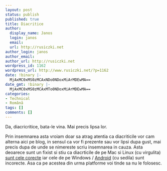 ```yaml
---
layout: post
status: publish
published: true
title: Diacritice
author:
  display_name: Janos
  login: janos
  email: 
  url: http://rusiczki.net
author_login: janos
author_email: 
author_url: http://rusiczki.net
wordpress_id: 1162
wordpress_url: http://www.rusiczki.net/?p=1162
date: !binary |-
  MjAxMC0xMS0zMCAxNDo0NDoxMiArMDEwMA==
date_gmt: !binary |-
  MjAxMC0xMS0zMCAxMTo0NDoxMiArMDEwMA==
categories:
- Technical
- Română
tags: []
comments: []
---
```

<p>Da, diacricritice, bata-le vina. Mai precis lipsa lor.</p>
<p>Prin insemnarea asta vroiam doar sa atrag atentia ca diacriticile vor cam alterna aici pe blog, in sensul ca vor fi prezente sau vor lipsi dupa gust, mai precis dupa de unde se nimereste scriu insemnarea in cauza. Asta deoarece sunt un fixist si stiu ca diacrticile de pe Mac si Linux (cu virgulita) <a href="http://kitblog.com/2008/10/romanian_diacritic_marks.html">sunt cele corecte</a> iar cele de pe Windows / <a href="http://code.google.com/p/android/issues/detail?id=9808">Android</a> (cu sedila) sunt incorecte. Asa ca pe acestea din urma platforme voi tinde sa nu le folosesc.</p>
